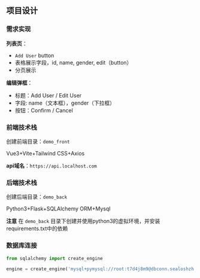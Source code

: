 ## 项目设计

### 需求实现

**列表页**：

- `Add User` button
- 表格展示字段，id, name, gender, edit（button）
- 分页展示

**编辑弹框**：

- 标题：Add User / Edit User
- 字段: name（文本框），gender（下拉框）
- 按钮：Confirm / Cancel

### 前端技术栈

创建前端目录：`demo_front`

Vue3+Vite+Tailwind CSS+Axios

**api域名**：`https://api.localhost.com`

### 后端技术栈

创建后端目录：`demo_back`

Python3+Flask+SQLAlchemy ORM+Mysql

**注意** 在 `demo_back` 目录下创建并使用python3的虚拟环境，并安装requirements.txt中的依赖

### 数据库连接

```python
from sqlalchemy import create_engine

engine = create_engine('mysql+pymysql://root:t7d4j8m9@dbconn.sealoshzh.site:36452/demo_project_preview')
```
